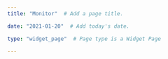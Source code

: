 ```yaml
---
title: "Monitor"  # Add a page title.

date: "2021-01-20"  # Add today's date.

type: "widget_page"  # Page type is a Widget Page

---
```

